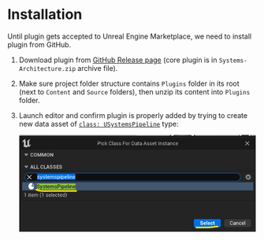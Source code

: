 # Installation

Until plugin gets accepted to Unreal Engine Marketplace, we need to install plugin
from GitHub.

1. Download plugin from [GitHub Release page](https://github.com/PsichiX/Unreal-Systems-Architecture/releases)
    (core plugin is in `Systems-Architecture.zip` archive file).

1. Make sure project folder structure contains `Plugins` folder in its root (next
    to `Content` and `Source` folders), then unzip its content into `Plugins` folder.

1. Launch editor and confirm plugin is properly added by trying to create new data asset
    of [`class: USystemsPipeline`]() type:

    ![Create pipeline data asset](../../../assets/systems_pipeline_create_data_asset.png)
